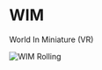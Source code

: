 # WIM
World In Miniature (VR)

![WIM Rolling](https://github.com/ransty/WIM/blob/master/rolling-block.gif?raw=true)
